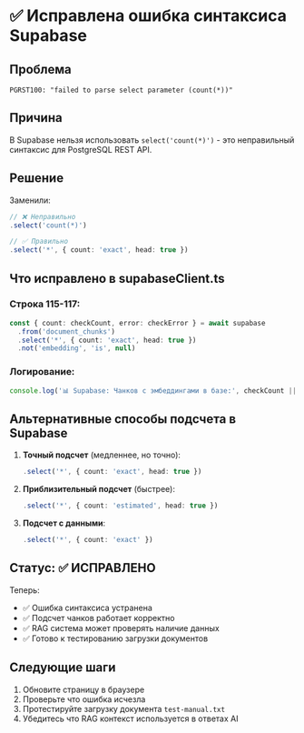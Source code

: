 # ✅ Исправлена ошибка синтаксиса Supabase

## Проблема

```
PGRST100: "failed to parse select parameter (count(*))"
```

## Причина

В Supabase нельзя использовать `select('count(*)')` - это неправильный синтаксис для PostgreSQL REST API.

## Решение

Заменили:

```typescript
// ❌ Неправильно
.select('count(*)')

// ✅ Правильно
.select('*', { count: 'exact', head: true })
```

## Что исправлено в supabaseClient.ts

### Строка 115-117:

```typescript
const { count: checkCount, error: checkError } = await supabase
  .from('document_chunks')
  .select('*', { count: 'exact', head: true })
  .not('embedding', 'is', null)
```

### Логирование:

```typescript
console.log('📊 Supabase: Чанков с эмбеддингами в базе:', checkCount || 0)
```

## Альтернативные способы подсчета в Supabase

1. **Точный подсчет** (медленнее, но точно):

   ```typescript
   .select('*', { count: 'exact', head: true })
   ```

2. **Приблизительный подсчет** (быстрее):

   ```typescript
   .select('*', { count: 'estimated', head: true })
   ```

3. **Подсчет с данными**:
   ```typescript
   .select('*', { count: 'exact' })
   ```

## Статус: ✅ ИСПРАВЛЕНО

Теперь:

- ✅ Ошибка синтаксиса устранена
- ✅ Подсчет чанков работает корректно
- ✅ RAG система может проверять наличие данных
- ✅ Готово к тестированию загрузки документов

## Следующие шаги

1. Обновите страницу в браузере
2. Проверьте что ошибка исчезла
3. Протестируйте загрузку документа `test-manual.txt`
4. Убедитесь что RAG контекст используется в ответах AI
